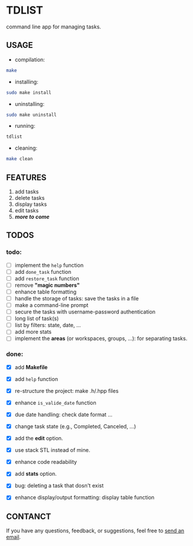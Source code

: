 # TDLIST

command line app for managing tasks.


## USAGE

* compilation:
```sh
make
```

* installing:
```sh
sudo make install
```

* uninstalling:
```sh
sudo make uninstall
```

* running:
```sh
tdlist
```

* cleaning:
```sh
make clean
```


## FEATURES

1. add tasks
2. delete tasks
3. display tasks
4. edit tasks
5. _**more to come**_


## TODOS

### todo:

- [ ] implement the `help` function
- [ ] add `done_task` function
- [ ] add `restore_task` function
- [ ] remove **"magic numbers"**
- [ ] enhance table formatting
- [ ] handle the storage of tasks: save the tasks in a file
- [ ] make a command-line prompt
- [ ] secure the tasks with username-password authentication
- [ ] long list of task(s)
- [ ] list by filters: state, date, ...
- [ ] add more stats
- [ ] implement the **areas** (or workspaces, groups, ...): for separating tasks.

### done:

- [X] add **Makefile**
- [X] add `help` function
- [X] re-structure the project: make .h/.hpp files
- [X] enhance `is_valide_date` function
- [X] due date handling: check date format ...
- [X] change task state (e.g., Completed, Canceled, ...)
- [X] add the **edit** option.
- [X] use stack STL instead of mine.
- [X] enhance code readability
- [X] add **stats** option.
- [X] bug: deleting a task that dosn't exist
- [X] enhance display/output formatting: display table function


## CONTANCT

If you have any questions, feedback, or suggestions, feel free to [send an email](mailto:karimelkhanoufi22+github@gmail.com).

